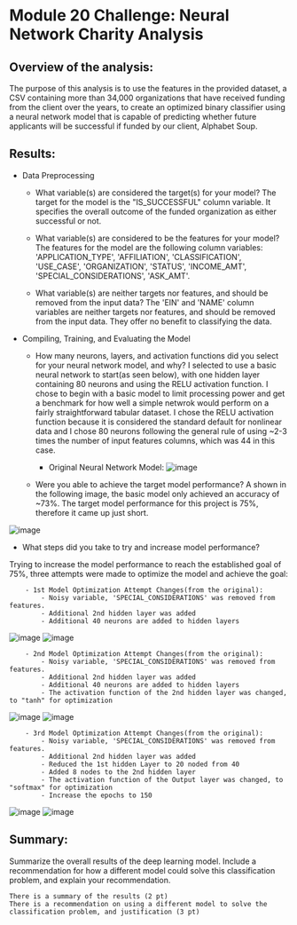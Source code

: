# Module 20 Challenge: Neural Network Charity Analysis

## Overview of the analysis: 
   The purpose of this analysis is to use the features in the provided dataset, a CSV containing more than 34,000 organizations that have received funding from the client over the years, to create an optimized binary classifier using a neural network model that is capable of predicting whether future applicants will be successful if funded by our client, Alphabet Soup.
   

## Results:
- Data Preprocessing
    - What variable(s) are considered the target(s) for your model?
The target for the model is the "IS_SUCCESSFUL" column variable.  It specifies the overall outcome of the funded organization as either successful or not.

    - What variable(s) are considered to be the features for your model?
The features for the model are the following column variables: 'APPLICATION_TYPE', 'AFFILIATION', 'CLASSIFICATION', 'USE_CASE', 'ORGANIZATION', 'STATUS', 'INCOME_AMT', 'SPECIAL_CONSIDERATIONS', 'ASK_AMT'.  
    
    - What variable(s) are neither targets nor features, and should be removed from the input data?
The 'EIN' and 'NAME' column variables are neither targets nor features, and should be removed from the input data.  They offer no benefit to classifying the data.
    
    
- Compiling, Training, and Evaluating the Model
    - How many neurons, layers, and activation functions did you select for your neural network model, and why?
I selected to use a basic neural network to start(as seen below), with one hidden layer containing 80 neurons and using the RELU activation function.  I chose to begin with a basic model to limit processing power and get a benchmark for how well a simple netwrok would perform on a fairly straightforward tabular dataset.  I chose the RELU activation function because it is considered the standard default for nonlinear data and I chose 80 neurons following the general rule of using ~2-3 times the number of input features columns, which was 44 in this case. 
        - Original Neural Network Model:
![image](https://user-images.githubusercontent.com/114360511/221687753-511ca52c-23e4-4bcb-924c-1a12747a98a4.png)

    - Were you able to achieve the target model performance?
A shown in the following image, the basic model only achieved an accuracy of ~73%.  The target model performance for this project is 75%, therefore it came up just short.

![image](https://user-images.githubusercontent.com/114360511/221687803-0df0ba04-00c4-4c18-ae16-0669b6e9d0a9.png)
 
 - What steps did you take to try and increase model performance?
    
Trying to increase the model performance to reach the established goal of 75%, three attempts were made to optimize the model and achieve the goal:

        - 1st Model Optimization Attempt Changes(from the original): 
            - Noisy variable, 'SPECIAL_CONSIDERATIONS' was removed from features.
            - Additional 2nd hidden layer was added
            - Additional 40 neurons are added to hidden layers
            
![image](https://user-images.githubusercontent.com/114360511/221686891-269b2a34-f9c4-4084-a781-f49d2fe8a540.png)
![image](https://user-images.githubusercontent.com/114360511/221687653-489e4541-1a2b-4987-9209-14edbd876612.png)

        - 2nd Model Optimization Attempt Changes(from the original):
            - Noisy variable, 'SPECIAL_CONSIDERATIONS' was removed from features.
            - Additional 2nd hidden layer was added
            - Additional 40 neurons are added to hidden layers
            - The activation function of the 2nd hidden layer was changed, to "tanh" for optimization
            
![image](https://user-images.githubusercontent.com/114360511/221697763-824829c3-14b6-46e1-b2b3-cfb197fcc85f.png)
![image](https://user-images.githubusercontent.com/114360511/221687120-1f84eaea-10f7-4d39-9ec7-b7ddd50b0e6c.png)

        - 3rd Model Optimization Attempt Changes(from the original):
            - Noisy variable, 'SPECIAL_CONSIDERATIONS' was removed from features.
            - Additional 2nd hidden layer was added
            - Reduced the 1st hidden Layer to 20 noded from 40
            - Added 8 nodes to the 2nd hidden layer
            - The activation function of the Output layer was changed, to "softmax" for optimization
            - Increase the epochs to 150
            
![image](https://user-images.githubusercontent.com/114360511/221687406-88c29375-7f37-4c3e-98fc-cbf6ccdd3b49.png)
![image](https://user-images.githubusercontent.com/114360511/221687434-b17bf00d-a53e-427d-8365-9c59350e693a.png)


## Summary: 
Summarize the overall results of the deep learning model. Include a recommendation for how a different model could solve this classification problem, and explain your recommendation.
    
    There is a summary of the results (2 pt)
    There is a recommendation on using a different model to solve the classification problem, and justification (3 pt)

